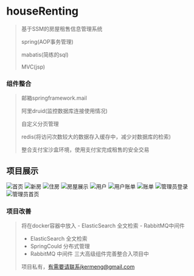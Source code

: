 # houseRenting
>基于SSM的房屋租售信息管理系统
>
>spring(AOP事务管理)
>
>mabatis(简练的sql)
>
>MVC(jsp)
>
### 组件整合
>
>邮箱springframework.mail
>
>阿里druid(监控数据库连接使用情况)
>
>自定义分页管理
>
>redis(将访问次数较大的数据存入缓存中，减少对数据库的检索)
>
>整合支付宝沙盒环境，使用支付宝完成租售的安全交易
>
## 项目展示
![首页](https://github.com/jkermeng/houseRenting/blob/master/projectImgs/imdex.png?raw=true)
![新房](https://github.com/jkermeng/houseRenting/blob/master/projectImgs/newhouse.png?raw=true)
![住房](https://github.com/jkermeng/houseRenting/blob/master/projectImgs/renting.png?raw=true)
![房屋展示](https://github.com/jkermeng/houseRenting/blob/master/projectImgs/showhouse.png?raw=true)
![用户](https://github.com/jkermeng/houseRenting/blob/master/projectImgs/user.png?raw=true)
![用户账单](https://github.com/jkermeng/houseRenting/blob/master/projectImgs/userbill.png?raw=true)
![账单](https://github.com/jkermeng/houseRenting/blob/master/projectImgs/allbill.png?raw=true)
![管理员登录](https://github.com/jkermeng/houseRenting/blob/master/projectImgs/adminlogin.png?raw=true)
![管理员首页](https://github.com/jkermeng/houseRenting/blob/master/projectImgs/adminindex.png?raw=true)

### 项目改善
>将在docker容器中放入 - ElasticSearch 全文检索 - RabbitMQ中间件
>
>- ElasticSearch 全文检索     
>- SpringCould   分布式管理   
>- RabbitMQ      中间件
>三大高级组件完善整合入项目中
>
>项目私有，有需要请联系jkermeng@gmail.com
